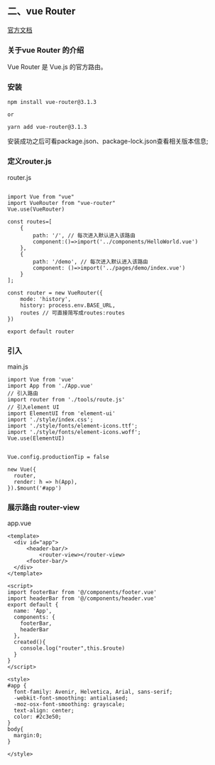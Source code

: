 ## 二、vue Router 

[官方文档](https://router.vuejs.org/zh/) 

### 关于vue Router 的介绍 

Vue Router 是 Vue.js 的官方路由。 

### 安装 

``` 
npm install vue-router@3.1.3

or

yarn add vue-router@3.1.3
``` 
安装成功之后可看package.json、package-lock.json查看相关版本信息; 


### 定义router.js 

router.js 

``` 

import Vue from "vue"
import VueRouter from "vue-router"
Vue.use(VueRouter)

const routes=[
    {  
        path: '/', // 每次进入默认进入该路由
        component:()=>import('../components/HelloWorld.vue')
    },
    {  
        path: '/demo', // 每次进入默认进入该路由
        component: ()=>import('../pages/demo/index.vue')
    }
];

const router = new VueRouter({
    mode: 'history',
    history: process.env.BASE_URL,
    routes // 可直接简写成routes:routes
})

export default router
``` 

### 引入 

main.js 

``` 
import Vue from 'vue'
import App from './App.vue'
// 引入路由
import router from './tools/route.js'
// 引入element UI
import ElementUI from 'element-ui'
import './style/index.css';
import './style/fonts/element-icons.ttf';
import './style/fonts/element-icons.woff';
Vue.use(ElementUI)


Vue.config.productionTip = false

new Vue({
  router,
  render: h => h(App),
}).$mount('#app')
``` 

### 展示路由 router-view 

app.vue 

``` 
<template>
  <div id="app">
      <header-bar/>
          <router-view></router-view>
      <footer-bar/>
  </div>
</template>

<script>
import footerBar from '@/components/footer.vue'
import headerBar from '@/components/header.vue'
export default {
  name: 'App',
  components: {
    footerBar,
    headerBar
  },
  created(){
    console.log("router",this.$route)
  }
}
</script>

<style>
#app {
  font-family: Avenir, Helvetica, Arial, sans-serif;
  -webkit-font-smoothing: antialiased;
  -moz-osx-font-smoothing: grayscale;
  text-align: center;
  color: #2c3e50;
}
body{
  margin:0;
}

</style>
``` 




